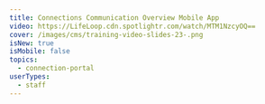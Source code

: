 ```yaml
---
title: Connections Communication Overview Mobile App
video: https://LifeLoop.cdn.spotlightr.com/watch/MTM1NzcyOQ==
cover: /images/cms/training-video-slides-23-.png
isNew: true
isMobile: false
topics:
  - connection-portal
userTypes:
  - staff
---
```

